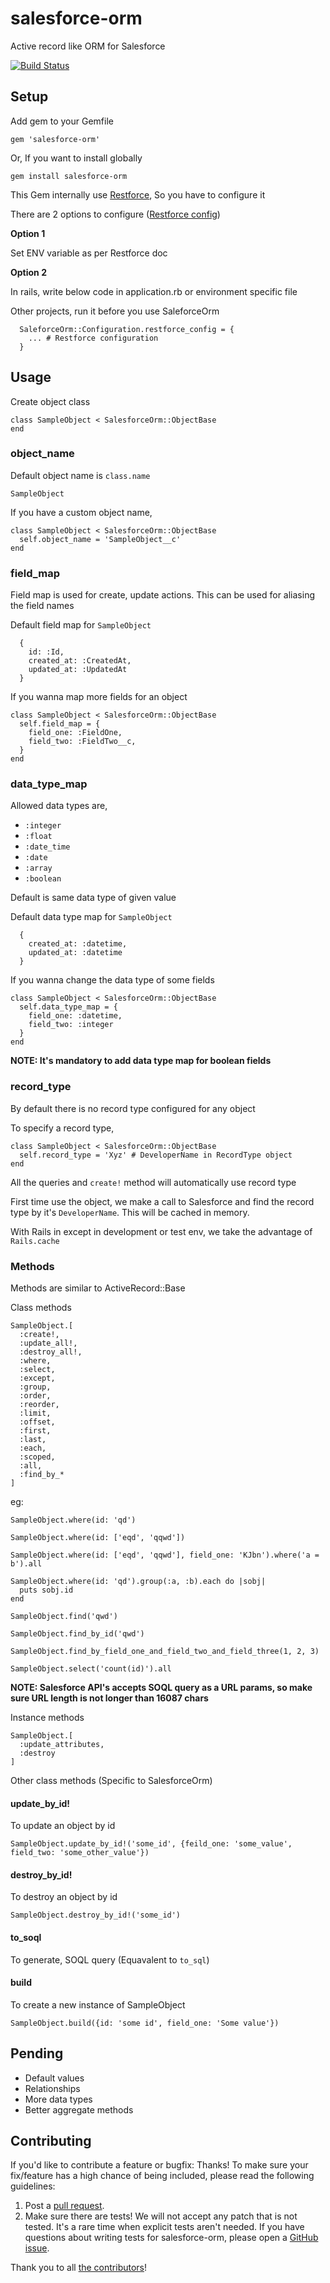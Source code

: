 # salesforce-orm
Active record like ORM for Salesforce

[![Build Status](https://travis-ci.org/NestAway/salesforce-orm.svg?branch=master)](https://travis-ci.org/NestAway/salesforce-orm)

## Setup

Add gem to your Gemfile

```
gem 'salesforce-orm'
```

Or, If you want to install globally

```
gem install salesforce-orm
```

This Gem internally use [Restforce](https://github.com/ejholmes/restforce), So you have to configure it

There are 2 options to configure ([Restforce config](https://github.com/ejholmes/restforce#initialization))

**Option 1**

Set ENV variable as per Restforce doc

**Option 2**

In rails, write below code in application.rb or environment specific file

Other projects, run it before you use SaleforceOrm

```
  SaleforceOrm::Configuration.restforce_config = {
    ... # Restforce configuration
  }
```

## Usage

Create object class

```
class SampleObject < SalesforceOrm::ObjectBase
end
```

### object_name

Default object name is `class.name`

```
SampleObject
```

If you have a custom object name,

```
class SampleObject < SalesforceOrm::ObjectBase
  self.object_name = 'SampleObject__c'
end
```

### field_map

Field map is used for create, update actions. This can be used for aliasing the field names

Default field map for `SampleObject`

```
  {
    id: :Id,
    created_at: :CreatedAt,
    updated_at: :UpdatedAt
  }
```

If you wanna map more fields for an object

```
class SampleObject < SalesforceOrm::ObjectBase
  self.field_map = {
    field_one: :FieldOne,
    field_two: :FieldTwo__c,
  }
end
```

### data_type_map

Allowed data types are,

- `:integer`
- `:float`
- `:date_time`
- `:date`
- `:array`
- `:boolean`

Default is same data type of given value

Default data type map for `SampleObject`

```
  {
    created_at: :datetime,
    updated_at: :datetime
  }
```

If you wanna change the data type of some fields

```
class SampleObject < SalesforceOrm::ObjectBase
  self.data_type_map = {
    field_one: :datetime,
    field_two: :integer
  }
end
```

**NOTE: It's mandatory to add data type map for boolean fields**

### record_type

By default there is no record type configured for any object

To specify a record type,

```
class SampleObject < SalesforceOrm::ObjectBase
  self.record_type = 'Xyz' # DeveloperName in RecordType object
end
```

All the queries and `create!` method will automatically use record type

First time use the object, we make a call to Salesforce and find the record type by it's `DeveloperName`. This will be cached in memory.

With Rails in except in development or test env, we take the advantage of `Rails.cache`

### Methods

Methods are similar to ActiveRecord::Base

Class methods

```
SampleObject.[
  :create!,
  :update_all!,
  :destroy_all!,
  :where,
  :select,
  :except,
  :group,
  :order,
  :reorder,
  :limit,
  :offset,
  :first,
  :last,
  :each,
  :scoped,
  :all,
  :find_by_*
]
```

eg:
```
SampleObject.where(id: 'qd')

SampleObject.where(id: ['eqd', 'qqwd'])

SampleObject.where(id: ['eqd', 'qqwd'], field_one: 'KJbn').where('a = b').all

SampleObject.where(id: 'qd').group(:a, :b).each do |sobj|
  puts sobj.id
end

SampleObject.find('qwd')

SampleObject.find_by_id('qwd')

SampleObject.find_by_field_one_and_field_two_and_field_three(1, 2, 3)

SampleObject.select('count(id)').all
```

**NOTE: Salesforce API's accepts SOQL query as a URL params, so make sure URL length is not longer than 16087 chars**

Instance methods

```
SampleObject.[
  :update_attributes,
  :destroy
]
```

Other class methods (Specific to SalesforceOrm)

#### update_by_id!

To update an object by id

```
SampleObject.update_by_id!('some_id', {feild_one: 'some_value', field_two: 'some_other_value'})
```

#### destroy_by_id!

To destroy an object by id

```
SampleObject.destroy_by_id!('some_id')
```

#### to_soql

To generate, SOQL query (Equavalent to `to_sql`)

#### build

To create a new instance of SampleObject

```
SampleObject.build({id: 'some id', field_one: 'Some value'})
```

## Pending

- Default values
- Relationships
- More data types
- Better aggregate methods

## Contributing

If you'd like to contribute a feature or bugfix: Thanks! To make sure your
fix/feature has a high chance of being included, please read the following
guidelines:

1. Post a [pull request](https://github.com/NestAway/salesforce-orm/compare).
2. Make sure there are tests! We will not accept any patch that is not tested.
   It's a rare time when explicit tests aren't needed. If you have questions
   about writing tests for salesforce-orm, please open a
   [GitHub issue](https://github.com/NestAway/salesforce-orm/issues/new).

Thank you to all [the contributors](https://github.com/NestAway/salesforce-orm/graphs/contributors)!
